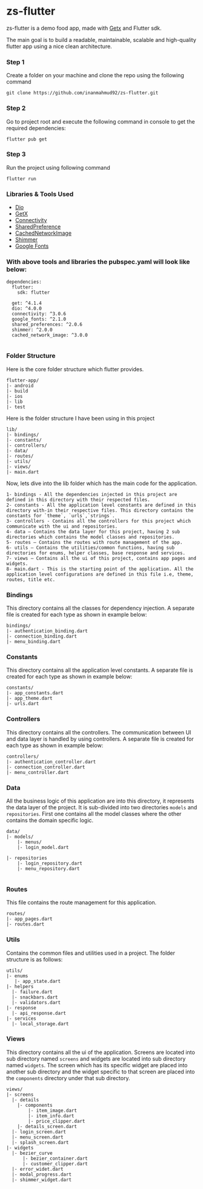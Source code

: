 # zs-flutter

zs-flutter is a demo food app, made with [Getx](https://pub.dev/packages/get) and Flutter sdk. 

The main goal is to build a readable, maintainable, scalable and high-quality flutter app using a nice clean architecture.

### Step 1
Create a folder on your machine and clone the repo using the following command

```
git clone https://github.com/inanmahmud92/zs-flutter.git

```

### Step 2
Go to project root and execute the following command in console to get the required dependencies: 

```
flutter pub get 

```

### Step 3
Run the project using following command

```
flutter run

``` 

### Libraries & Tools Used

* [Dio](https://pub.dev/packages/dio)
* [GetX](https://pub.dev/packages/get)
* [Connectivity](https://pub.dev/packages/connectivity)
* [SharedPreference](https://pub.dev/packages/shared_preferences)
* [CachedNetworkImage](https://pub.dev/packages/cached_network_image)
* [Shimmer](https://pub.dev/packages/shimmer)
* [Google Fonts](https://pub.dev/packages/google_fonts)

### With above tools and libraries the pubspec.yaml will look like below:

```
dependencies:
  flutter:
    sdk: flutter
    
  get: ^4.1.4
  dio: ^4.0.0
  connectivity: ^3.0.6
  google_fonts: ^2.1.0
  shared_preferences: ^2.0.6
  shimmer: ^2.0.0
  cached_network_image: ^3.0.0
  
```

### Folder Structure
Here is the core folder structure which flutter provides.

```
flutter-app/
|- android
|- build
|- ios
|- lib
|- test
```

Here is the folder structure I have been using in this project

```
lib/
|- bindings/
|- constants/
|- controllers/
|- data/
|- routes/
|- utils/
|- views/
|- main.dart
```

Now, lets dive into the lib folder which has the main code for the application.


```
1- bindings - All the dependencies injected in this project are defined in this directory with their respected files.
2- constants - All the application level constants are defined in this directory with-in their respective files. This directory contains the constants for `theme`, `urls`,`strings`.
3- controllers - Contains all the controllers for this project which communicate with the ui and repositories.
4- data — Contains the data layer for this project, having 2 sub directories which contains the model classes and repositories.
5- routes — Contains the routes with route management of the app.
6- utils — Contains the utilities/common functions, having sub directories for enums, helper classes, base response and services.
7- views — Contains all the ui of this project, contains app pages and widgets.
8- main.dart - This is the starting point of the application. All the application level configurations are defined in this file i.e, theme, routes, title etc.
```
### Bindings

This directory contains all the classes for dependency injection. A separate file is created for each type as shown in example below:

```
bindings/
|- authentication_binding.dart
|- connection_binding.dart
|- menu_binding.dart
```

### Constants

This directory contains all the application level constants. A separate file is created for each type as shown in example below:

```
constants/
|- app_constants.dart
|- app_theme.dart
|- urls.dart
```

### Controllers

This directory contains all the controllers. The communication between UI and data layer is handled by using controllers. A separate file is created for each type as shown in example below:

```
controllers/
|- authentication_controller.dart
|- connection_controller.dart
|- menu_controller.dart
```

### Data

All the business logic of this application are into this directory, it represents the data layer of the project. It is sub-divided into two directories `models` and `repositories`. First one contains all the model classes where the other contains the domain specific logic.

```
data/
|- models/
    |- menus/
    |- login_model.dart
       
|- repositories
    |- login_repository.dart
    |- menu_repository.dart
    
```

### Routes

This file contains the route management for this application.

```
routes/
|- app_pages.dart
|- routes.dart

```

### Utils

Contains the common files and utilities used in a project. The folder structure is as follows: 

```
utils/
|- enums
   |- app_state.dart
|- helpers
  |- failure.dart
  |- snackbars.dart
  |- validators.dart
|- response
  |- api_response.dart
|- services
  |- local_storage.dart
```

### Views

This directory contains all the ui of the application. Screens are located into sub directory named `screens` and widgets are located into sub directory named `widgets`. The screen which has its specific widget are placed into another sub directory and the widget specific to that screen are placed into the `components` directory under that sub directory.
```
views/
|- screens
  |- details
    |- components
        |- item_image.dart
        |- item_info.dart
        |- price_clipper.dart
    |- details_screen.dart
  |- login_screen.dart
  |- menu_screen.dart
  |- splash_screen.dart
|- widgets
  |- bezier_curve
      |- bezier_container.dart
      |- customer_clipper.dart
  |- error_widet.dart
  |- modal_progress.dart
  |- shimmer_widget.dart

   
```
